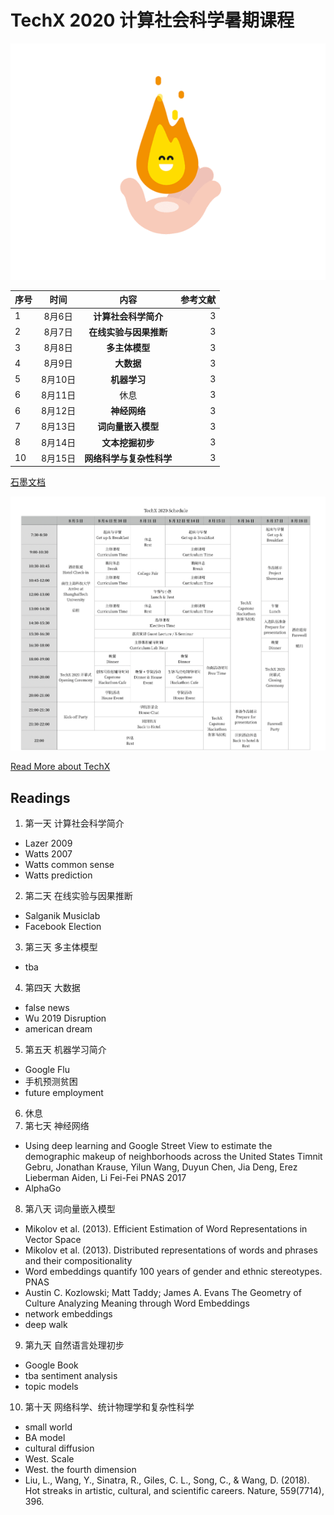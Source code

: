 # TechX 2020 计算社会科学暑期课程


![torch](/assets/torch.gif)

| 序号         |    时间   |内容        | 参考文献   |
| -------------|:-------------:|:-------------:|-----:|
| 1 | 8月6日	| **计算社会科学简介**|3|
| 2 | 8月7日  | **在线实验与因果推断**|3|
| 3 | 8月8日 	| **多主体模型**|3|
| 4 | 8月9日	| **大数据**|3|
| 5 | 8月10日	| **机器学习**|3|
| 6 | 8月11日	| 休息|3|
| 6 | 8月12日	| **神经网络**|3|
| 7 | 8月13日	| **词向量嵌入模型**|3|
| 8 | 8月14日	| **文本挖掘初步**|3|
| 10 |8月15日 	| **网络科学与复杂性科学**|3|

[石墨文档](https://shimo.im/docs/98CYHd9wH8gGGVVJ)

![ask](/assets/time.png)

[Read More about TechX](https://mp.weixin.qq.com/s/vI2A2Br9qRZYGjkgkng0GA)

## Readings

1. 第一天 计算社会科学简介
- Lazer 2009
- Watts 2007
- Watts common sense
- Watts prediction
2. 第二天 在线实验与因果推断
- Salganik Musiclab
- Facebook Election
3. 第三天 多主体模型
- tba
4. 第四天 大数据
- false news
- Wu 2019 Disruption
- american dream
5. 第五天 机器学习简介
- Google Flu
- 手机预测贫困
- future employment
6. 休息
7. 第七天 神经网络
- Using deep learning and Google Street View to estimate the demographic makeup of neighborhoods across the United States Timnit Gebru, Jonathan Krause, Yilun Wang, Duyun Chen, Jia Deng, Erez Lieberman Aiden, Li Fei-Fei PNAS 2017
- AlphaGo
8. 第八天 词向量嵌入模型
- Mikolov et al. (2013). Efficient Estimation of Word Representations in Vector Space
- Mikolov et al. (2013). Distributed representations of words and phrases and their compositionality
- Word embeddings quantify 100 years of gender and ethnic stereotypes. PNAS
- Austin C. Kozlowski; Matt Taddy; James A. Evans The Geometry of Culture Analyzing Meaning through Word Embeddings
- network embeddings
- deep walk
9. 第九天 自然语言处理初步
- Google Book
- tba sentiment analysis
- topic models
10. 第十天 网络科学、统计物理学和复杂性科学
- small world
- BA model
- cultural diffusion
- West. Scale
- West. the fourth dimension
- Liu, L., Wang, Y., Sinatra, R., Giles, C. L., Song, C., & Wang, D. (2018). Hot streaks in artistic, cultural, and scientific careers. Nature, 559(7714), 396.
